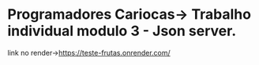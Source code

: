# Programadores Cariocas-> Trabalho individual modulo 3 - Json server.
link no render->https://teste-frutas.onrender.com/
